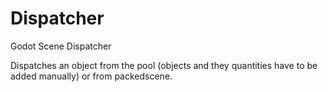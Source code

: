 # Dispatcher
Godot Scene Dispatcher

Dispatches an object from the pool (objects and they quantities have to be added manually) or from packedscene.
